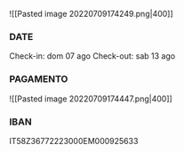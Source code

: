![[Pasted image 20220709174249.png|400]]

### DATE
Check-in:   dom 07 ago
Check-out: sab 13 ago

### PAGAMENTO
![[Pasted image 20220709174447.png|400]]

### IBAN
IT58Z36772223000EM000925633

